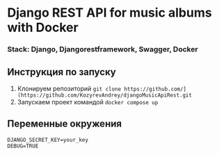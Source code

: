# Django REST API for music albums with Docker

### Stack: Django, Djangorestframework, Swagger, Docker

## Инструкция по запуску

1. Клонируем репозиторий `git clone https://github.com/](https://github.com/KozyrevAndrey/djangoMusicApiRest.git`
2. Запускаем проект командой `docker compose up`

## Переменные окружения 
```
DJANGO_SECRET_KEY=your_key
DEBUG=TRUE
```

